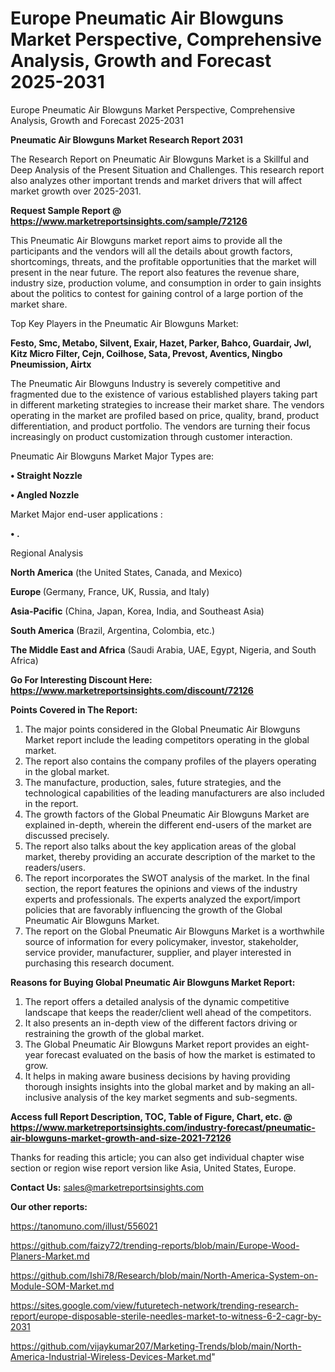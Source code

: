 # Europe Pneumatic Air Blowguns Market Perspective, Comprehensive Analysis, Growth and Forecast 2025-2031
Europe Pneumatic Air Blowguns Market Perspective, Comprehensive Analysis, Growth and Forecast 2025-2031

<strong>Pneumatic Air Blowguns Market Research Report 2031</strong>

The Research Report on Pneumatic Air Blowguns Market is a Skillful and Deep Analysis of the Present Situation and Challenges. This research report also analyzes other important trends and market drivers that will affect market growth over 2025-2031.

<strong>Request Sample Report @ <a href=https://www.marketreportsinsights.com/sample/72126>https://www.marketreportsinsights.com/sample/72126</a></strong>

This Pneumatic Air Blowguns market report aims to provide all the participants and the vendors will all the details about growth factors, shortcomings, threats, and the profitable opportunities that the market will present in the near future. The report also features the revenue share, industry size, production volume, and consumption in order to gain insights about the politics to contest for gaining control of a large portion of the market share.

Top Key Players in the Pneumatic Air Blowguns Market:

<strong>Festo, Smc, Metabo, Silvent, Exair, Hazet, Parker, Bahco, Guardair, Jwl, Kitz Micro Filter, Cejn, Coilhose, Sata, Prevost, Aventics, Ningbo Pneumission, Airtx</strong>

The Pneumatic Air Blowguns Industry is severely competitive and fragmented due to the existence of various established players taking part in different marketing strategies to increase their market share. The vendors operating in the market are profiled based on price, quality, brand, product differentiation, and product portfolio. The vendors are turning their focus increasingly on product customization through customer interaction.

Pneumatic Air Blowguns Market Major Types are:

<strong>• Straight Nozzle

• Angled Nozzle</strong>

Market Major end-user applications :

<strong>• .</strong>

Regional Analysis

</u><strong><b>North America</b></strong> (the United States, Canada, and Mexico)

<strong><b>Europe </b></strong>(Germany, France, UK, Russia, and Italy)

<strong><b>Asia-Pacific</b></strong> (China, Japan, Korea, India, and Southeast Asia)

<strong><b>South America</b></strong> (Brazil, Argentina, Colombia, etc.)

<strong><b>The Middle East and Africa</b></strong> (Saudi Arabia, UAE, Egypt, Nigeria, and South Africa)

<strong>Go For Interesting Discount Here: <a href=https://www.marketreportsinsights.com/discount/72126>https://www.marketreportsinsights.com/discount/72126</a></strong>

<strong>Points Covered in The Report:</strong>
<ol>
  <li>The major points considered in the Global Pneumatic Air Blowguns Market report include the leading competitors operating in the global market.</li>
  <li>The report also contains the company profiles of the players operating in the global market.</li>
  <li>The manufacture, production, sales, future strategies, and the technological capabilities of the leading manufacturers are also included in the report.</li>
  <li>The growth factors of the Global Pneumatic Air Blowguns Market are explained in-depth, wherein the different end-users of the market are discussed precisely.</li>
  <li>The report also talks about the key application areas of the global market, thereby providing an accurate description of the market to the readers/users.</li>
  <li>The report incorporates the SWOT analysis of the market. In the final section, the report features the opinions and views of the industry experts and professionals. The experts analyzed the export/import policies that are favorably influencing the growth of the Global Pneumatic Air Blowguns Market.</li>
  <li>The report on the Global Pneumatic Air Blowguns Market is a worthwhile source of information for every policymaker, investor, stakeholder, service provider, manufacturer, supplier, and player interested in purchasing this research document.</li>
</ol>
<strong>Reasons for Buying Global Pneumatic Air Blowguns Market Report:</strong>

<ol>
  <li>The report offers a detailed analysis of the dynamic competitive landscape that keeps the reader/client well ahead of the competitors.</li>
  <li>It also presents an in-depth view of the different factors driving or restraining the growth of the global market.</li>
  <li>The Global Pneumatic Air Blowguns Market report provides an eight-year forecast evaluated on the basis of how the market is estimated to grow.</li>
  <li>It helps in making aware business decisions by having providing thorough insights insights into the global market and by making an all-inclusive analysis of the key market segments and sub-segments.</li>
</ol>
<strong>Access full Report Description, TOC, Table of Figure, Chart, etc. @ <a href=https://www.marketreportsinsights.com/industry-forecast/pneumatic-air-blowguns-market-growth-and-size-2021-72126>https://www.marketreportsinsights.com/industry-forecast/pneumatic-air-blowguns-market-growth-and-size-2021-72126</a></strong>


Thanks for reading this article; you can also get individual chapter wise section or region wise report version like Asia, United States, Europe.

<strong>Contact Us:</strong>
sales@marketreportsinsights.com

<strong>Our other reports:</strong>

<a href=https://tanomuno.com/illust/556021>https://tanomuno.com/illust/556021</a>

<a href=https://github.com/faizy72/trending-reports/blob/main/Europe-Wood-Planers-Market.md>https://github.com/faizy72/trending-reports/blob/main/Europe-Wood-Planers-Market.md</a>

<a href=https://github.com/Ishi78/Research/blob/main/North-America-System-on-Module-SOM-Market.md>https://github.com/Ishi78/Research/blob/main/North-America-System-on-Module-SOM-Market.md</a>

<a href=https://sites.google.com/view/futuretech-network/trending-research-report/europe-disposable-sterile-needles-market-to-witness-6-2-cagr-by-2031>https://sites.google.com/view/futuretech-network/trending-research-report/europe-disposable-sterile-needles-market-to-witness-6-2-cagr-by-2031</a>

<a href=https://github.com/vijaykumar207/Marketing-Trends/blob/main/North-America-Industrial-Wireless-Devices-Market.md>https://github.com/vijaykumar207/Marketing-Trends/blob/main/North-America-Industrial-Wireless-Devices-Market.md</a>"
